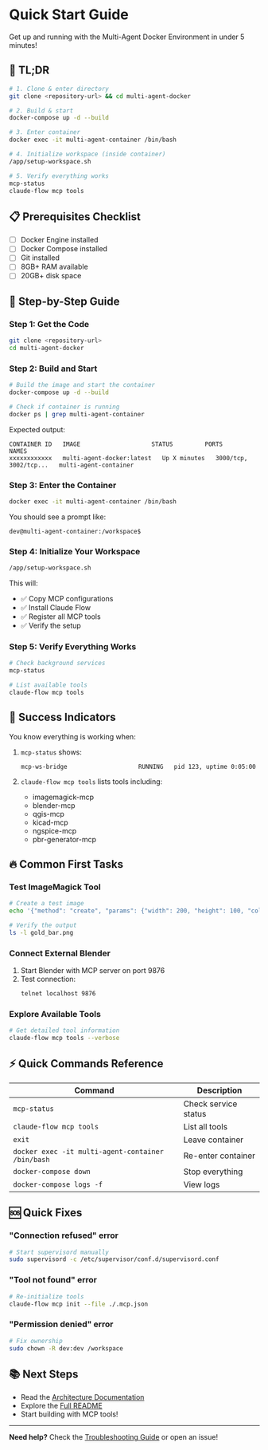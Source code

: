 # Quick Start Guide

Get up and running with the Multi-Agent Docker Environment in under 5 minutes!

## 🚀 TL;DR

```bash
# 1. Clone & enter directory
git clone <repository-url> && cd multi-agent-docker

# 2. Build & start
docker-compose up -d --build

# 3. Enter container
docker exec -it multi-agent-container /bin/bash

# 4. Initialize workspace (inside container)
/app/setup-workspace.sh

# 5. Verify everything works
mcp-status
claude-flow mcp tools
```

## 📋 Prerequisites Checklist

- [ ] Docker Engine installed
- [ ] Docker Compose installed
- [ ] Git installed
- [ ] 8GB+ RAM available
- [ ] 20GB+ disk space

## 🎯 Step-by-Step Guide

### Step 1: Get the Code

```bash
git clone <repository-url>
cd multi-agent-docker
```

### Step 2: Build and Start

```bash
# Build the image and start the container
docker-compose up -d --build

# Check if container is running
docker ps | grep multi-agent-container
```

Expected output:
```
CONTAINER ID   IMAGE                    STATUS         PORTS                    NAMES
xxxxxxxxxxxx   multi-agent-docker:latest   Up X minutes   3000/tcp, 3002/tcp...   multi-agent-container
```

### Step 3: Enter the Container

```bash
docker exec -it multi-agent-container /bin/bash
```

You should see a prompt like:
```
dev@multi-agent-container:/workspace$
```

### Step 4: Initialize Your Workspace

```bash
/app/setup-workspace.sh
```

This will:
- ✅ Copy MCP configurations
- ✅ Install Claude Flow
- ✅ Register all MCP tools
- ✅ Verify the setup

### Step 5: Verify Everything Works

```bash
# Check background services
mcp-status

# List available tools
claude-flow mcp tools
```

## 🎉 Success Indicators

You know everything is working when:

1. `mcp-status` shows:
   ```
   mcp-ws-bridge                    RUNNING   pid 123, uptime 0:05:00
   ```

2. `claude-flow mcp tools` lists tools including:
   - imagemagick-mcp
   - blender-mcp
   - qgis-mcp
   - kicad-mcp
   - ngspice-mcp
   - pbr-generator-mcp

## 🔥 Common First Tasks

### Test ImageMagick Tool

```bash
# Create a test image
echo '{"method": "create", "params": {"width": 200, "height": 100, "color": "gold", "output": "gold_bar.png"}}' | python3 ./mcp-tools/imagemagick_mcp.py

# Verify the output
ls -l gold_bar.png
```

### Connect External Blender

1. Start Blender with MCP server on port 9876
2. Test connection:
   ```bash
   telnet localhost 9876
   ```

### Explore Available Tools

```bash
# Get detailed tool information
claude-flow mcp tools --verbose
```

## ⚡ Quick Commands Reference

| Command | Description |
|---------|-------------|
| `mcp-status` | Check service status |
| `claude-flow mcp tools` | List all tools |
| `exit` | Leave container |
| `docker exec -it multi-agent-container /bin/bash` | Re-enter container |
| `docker-compose down` | Stop everything |
| `docker-compose logs -f` | View logs |

## 🆘 Quick Fixes

### "Connection refused" error
```bash
# Start supervisord manually
sudo supervisord -c /etc/supervisor/conf.d/supervisord.conf
```

### "Tool not found" error
```bash
# Re-initialize tools
claude-flow mcp init --file ./.mcp.json
```

### "Permission denied" error
```bash
# Fix ownership
sudo chown -R dev:dev /workspace
```

## 📚 Next Steps

- Read the [Architecture Documentation](./ARCHITECTURE.md)
- Explore the [Full README](./README.md)
- Start building with MCP tools!

---

**Need help?** Check the [Troubleshooting Guide](./README.md#-troubleshooting) or open an issue!